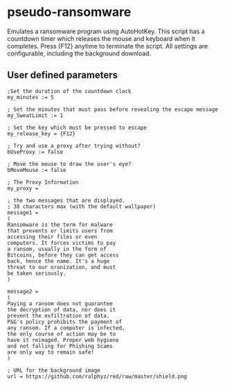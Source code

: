 # pseudo-ransomware
Emulates a ransomware program using AutoHotKey.  This script has a countdown timer which releases the mouse and keyboard when it completes.  Press {F12} anytime to terminate the script.  All settings are configurable, including the background download.  

## User defined parameters
```
;Set the duration of the countdown clock
my_minutes := 5

; Set the minutes that must pass before revealing the escape message
my_SweatLimit := 1

; Set the key which must be pressed to escape
my_release_key = {F12}

; Try and use a proxy after trying without?
bUseProxy := false

; Move the mouse to draw the user's eye?
bMoveMouse := false

; The Proxy Information
my_proxy = 

; the two messages that are displayed.
; 38 characters max (with the default wallpaper)
message1 =
(
Ransomware is the term for malware 
that prevents or limits users from 
accessing their files or even 
computers. It forces victims to pay
a ransom, usually in the form of 
Bitcoins, before they can get access
back, hence the name. It's a huge 
threat to our oranization, and must
be taken seriously.                     
)

message2 =
(
Paying a ransom does not guarantee
the decryption of data, nor does it
prevent the exfiltration of data. 
P&G's policy prohibits the payment of
any ransom. If a computer is infected,
the only course of action may be to 
have it reimaged. Proper web hygiene
and not falling for Phishing Scams 
are only way to remain safe!      
)

; URL for the background image
url = https://github.com/ralphyz/red/raw/master/shield.png
```
